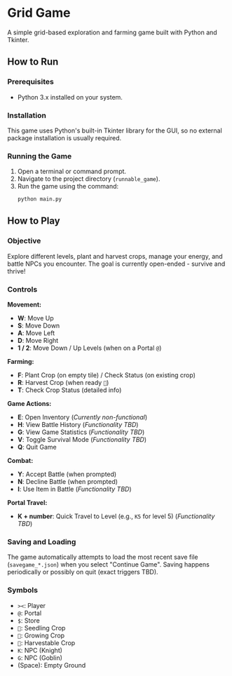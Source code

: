 # Grid Game

A simple grid-based exploration and farming game built with Python and Tkinter.

## How to Run

### Prerequisites
*   Python 3.x installed on your system.

### Installation
This game uses Python's built-in Tkinter library for the GUI, so no external package installation is usually required.

### Running the Game
1.  Open a terminal or command prompt.
2.  Navigate to the project directory (`runnable_game`).
3.  Run the game using the command:
    ```bash
    python main.py
    ```

## How to Play

### Objective
Explore different levels, plant and harvest crops, manage your energy, and battle NPCs you encounter. The goal is currently open-ended - survive and thrive!

### Controls

**Movement:**
*   **W**: Move Up
*   **S**: Move Down
*   **A**: Move Left
*   **D**: Move Right
*   **1 / 2**: Move Down / Up Levels (when on a Portal `@`)

**Farming:**
*   **F**: Plant Crop (on empty tile) / Check Status (on existing crop)
*   **R**: Harvest Crop (when ready `🌾`)
*   **T**: Check Crop Status (detailed info)

**Game Actions:**
*   **E**: Open Inventory (*Currently non-functional*)
*   **H**: View Battle History (*Functionality TBD*)
*   **G**: View Game Statistics (*Functionality TBD*)
*   **V**: Toggle Survival Mode (*Functionality TBD*)
*   **Q**: Quit Game

**Combat:**
*   **Y**: Accept Battle (when prompted)
*   **N**: Decline Battle (when prompted)
*   **I**: Use Item in Battle (*Functionality TBD*)

**Portal Travel:**
*   **K + number**: Quick Travel to Level (e.g., `K5` for level 5) (*Functionality TBD*)


### Saving and Loading
The game automatically attempts to load the most recent save file (`savegame_*.json`) when you select "Continue Game". Saving happens periodically or possibly on quit (exact triggers TBD).

### Symbols
*   `><`: Player
*   `@`: Portal
*   `$`: Store
*   `🌱`: Seedling Crop
*   `🌿`: Growing Crop
*   `🌾`: Harvestable Crop
*   `K`: NPC (Knight)
*   `G`: NPC (Goblin)
*   (Space): Empty Ground 